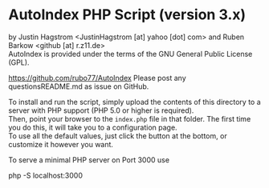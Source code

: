 # AutoIndex PHP Script (version 3.x)

by Justin Hagstrom <JustinHagstrom [at] yahoo [dot] com> and Ruben Barkow <github [at] r.z11.de>  
AutoIndex is provided under the terms of the GNU General Public License (GPL).

https://github.com/rubo77/AutoIndex
Please post any questionsREADME.md as issue on GitHub.

To install and run the script, simply upload the contents of this directory to a server with PHP support (PHP 5.0 or higher is required).  
Then, point your browser to the `index.php` file in that folder. The first time you do this, it will take you to a configuration page.  
To use all the default values, just click the button at the bottom, or customize it however you want.

To serve a minimal PHP server on Port 3000 use

  php -S localhost:3000
